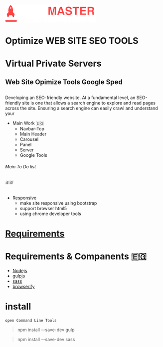 ![SEO MASTER Logo](https://github.com/fekrh/SEOMASTER/blob/master/img/LOGO.png)

# Optimize WEB SITE SEO TOOLS <h1> Virtual Private Servers
## Web Site Opimize Tools Google Sped <h2>
 Developing an SEO-friendly website. At a fundamental level, an SEO-friendly site is one that allows a search engine to explore and read pages across the site. Ensuring a search engine can easily crawl and understand your<p>     

* Main Work  :egypt:	 
    * Navbar-Top 
    * Main Header
    * Carousel 
    * Panel 
    * Server
    * Google Tools 
###### Main To Do list <h6> :egypt:	
* Responsive
    * make site responsive using bootstrap
    * support browser html5
    * using chrome developer tools

# [Requirements](#requirements) <h1> Requirements & Companents :egypt:	
* [Nodejs](https://nodejs.org/)
* [gulpjs](https://gulpjs.com/)
* [sass](https://sass-lang.com/)
* [browserify](http://browserify.org/)

# install 
    open Command Line Tools 
> npm install --save-dev gulp 

> npm install --save-dev sass